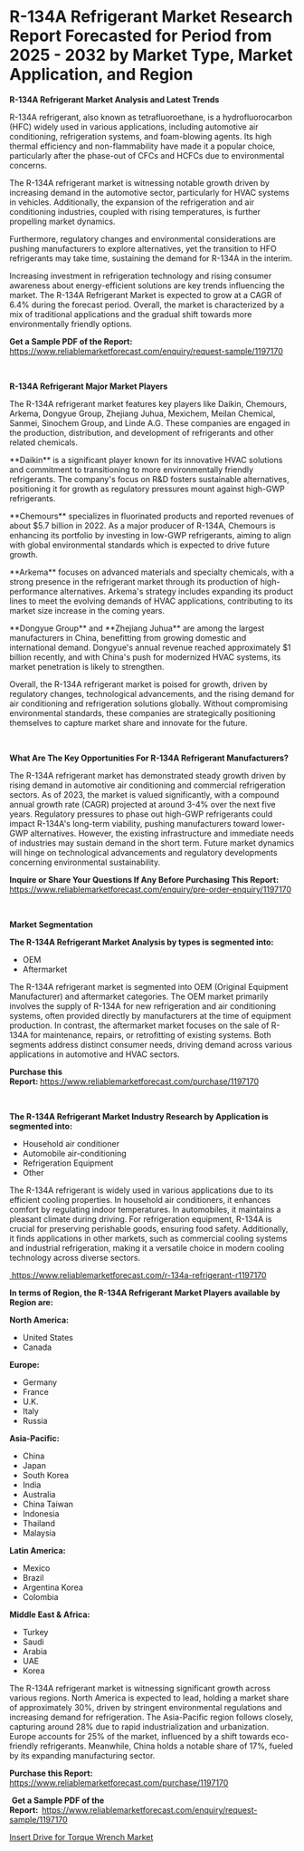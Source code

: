 <p><h1>R-134A Refrigerant Market Research Report Forecasted for Period from 2025 -  2032 by Market Type, Market Application, and Region</h1></p><p><strong>R-134A Refrigerant Market Analysis and Latest Trends</strong></p>
<p><p>R-134A refrigerant, also known as tetrafluoroethane, is a hydrofluorocarbon (HFC) widely used in various applications, including automotive air conditioning, refrigeration systems, and foam-blowing agents. Its high thermal efficiency and non-flammability have made it a popular choice, particularly after the phase-out of CFCs and HCFCs due to environmental concerns. </p><p>The R-134A refrigerant market is witnessing notable growth driven by increasing demand in the automotive sector, particularly for HVAC systems in vehicles. Additionally, the expansion of the refrigeration and air conditioning industries, coupled with rising temperatures, is further propelling market dynamics. </p><p>Furthermore, regulatory changes and environmental considerations are pushing manufacturers to explore alternatives, yet the transition to HFO refrigerants may take time, sustaining the demand for R-134A in the interim. </p><p>Increasing investment in refrigeration technology and rising consumer awareness about energy-efficient solutions are key trends influencing the market. The R-134A Refrigerant Market is expected to grow at a CAGR of 6.4% during the forecast period. Overall, the market is characterized by a mix of traditional applications and the gradual shift towards more environmentally friendly options.</p></p>
<p><strong>Get a Sample PDF of the Report:&nbsp;</strong> <a href="https://www.reliablemarketforecast.com/enquiry/request-sample/1197170?utm_campaign=2820&utm_medium=2&utm_source=Github&utm_content=ia&utm_term=28022025&utm_id=r-134a-refrigerant">https://www.reliablemarketforecast.com/enquiry/request-sample/1197170</a></p>
<p>&nbsp;</p>
<p><strong>R-134A Refrigerant Major Market Players</strong></p>
<p><p>The R-134A refrigerant market features key players like Daikin, Chemours, Arkema, Dongyue Group, Zhejiang Juhua, Mexichem, Meilan Chemical, Sanmei, Sinochem Group, and Linde A.G. These companies are engaged in the production, distribution, and development of refrigerants and other related chemicals. </p><p>**Daikin** is a significant player known for its innovative HVAC solutions and commitment to transitioning to more environmentally friendly refrigerants. The company's focus on R&D fosters sustainable alternatives, positioning it for growth as regulatory pressures mount against high-GWP refrigerants.</p><p>**Chemours** specializes in fluorinated products and reported revenues of about $5.7 billion in 2022. As a major producer of R-134A, Chemours is enhancing its portfolio by investing in low-GWP refrigerants, aiming to align with global environmental standards which is expected to drive future growth.</p><p>**Arkema** focuses on advanced materials and specialty chemicals, with a strong presence in the refrigerant market through its production of high-performance alternatives. Arkema's strategy includes expanding its product lines to meet the evolving demands of HVAC applications, contributing to its market size increase in the coming years.</p><p>**Dongyue Group** and **Zhejiang Juhua** are among the largest manufacturers in China, benefitting from growing domestic and international demand. Dongyue's annual revenue reached approximately $1 billion recently, and with China's push for modernized HVAC systems, its market penetration is likely to strengthen.</p><p>Overall, the R-134A refrigerant market is poised for growth, driven by regulatory changes, technological advancements, and the rising demand for air conditioning and refrigeration solutions globally. Without compromising environmental standards, these companies are strategically positioning themselves to capture market share and innovate for the future.</p></p>
<p>&nbsp;</p>
<p><strong>What Are The Key Opportunities For R-134A Refrigerant Manufacturers?</strong></p>
<p><p>The R-134A refrigerant market has demonstrated steady growth driven by rising demand in automotive air conditioning and commercial refrigeration sectors. As of 2023, the market is valued significantly, with a compound annual growth rate (CAGR) projected at around 3-4% over the next five years. Regulatory pressures to phase out high-GWP refrigerants could impact R-134A's long-term viability, pushing manufacturers toward lower-GWP alternatives. However, the existing infrastructure and immediate needs of industries may sustain demand in the short term. Future market dynamics will hinge on technological advancements and regulatory developments concerning environmental sustainability.</p></p>
<p><strong>Inquire or Share Your Questions If Any Before Purchasing This Report:</strong> <a href="https://www.reliablemarketforecast.com/enquiry/pre-order-enquiry/1197170?utm_campaign=2820&utm_medium=2&utm_source=Github&utm_content=ia&utm_term=28022025&utm_id=r-134a-refrigerant">https://www.reliablemarketforecast.com/enquiry/pre-order-enquiry/1197170</a></p>
<p>&nbsp;</p>
<p><strong>Market Segmentation</strong></p>
<p><strong>The R-134A Refrigerant Market Analysis by types is segmented into:</strong></p>
<p><ul><li>OEM</li><li>Aftermarket</li></ul></p>
<p><p>The R-134A refrigerant market is segmented into OEM (Original Equipment Manufacturer) and aftermarket categories. The OEM market primarily involves the supply of R-134A for new refrigeration and air conditioning systems, often provided directly by manufacturers at the time of equipment production. In contrast, the aftermarket market focuses on the sale of R-134A for maintenance, repairs, or retrofitting of existing systems. Both segments address distinct consumer needs, driving demand across various applications in automotive and HVAC sectors.</p></p>
<p><strong>Purchase this Report:&nbsp;</strong><a href="https://www.reliablemarketforecast.com/purchase/1197170?utm_campaign=2820&utm_medium=2&utm_source=Github&utm_content=ia&utm_term=28022025&utm_id=r-134a-refrigerant">https://www.reliablemarketforecast.com/purchase/1197170</a></p>
<p>&nbsp;</p>
<p><strong>The R-134A Refrigerant Market Industry Research by Application is segmented into:</strong></p>
<p><ul><li>Household air conditioner</li><li>Automobile air-conditioning</li><li>Refrigeration Equipment</li><li>Other</li></ul></p>
<p><p>The R-134A refrigerant is widely used in various applications due to its efficient cooling properties. In household air conditioners, it enhances comfort by regulating indoor temperatures. In automobiles, it maintains a pleasant climate during driving. For refrigeration equipment, R-134A is crucial for preserving perishable goods, ensuring food safety. Additionally, it finds applications in other markets, such as commercial cooling systems and industrial refrigeration, making it a versatile choice in modern cooling technology across diverse sectors.</p></p>
<p><a href="https://www.reliablemarketforecast.com/r-134a-refrigerant-r1197170?utm_campaign=2820&utm_medium=2&utm_source=Github&utm_content=ia&utm_term=28022025&utm_id=r-134a-refrigerant">&nbsp;https://www.reliablemarketforecast.com/r-134a-refrigerant-r1197170</a></p>
<p><strong>In terms of Region, the R-134A Refrigerant Market Players available by Region are:</strong></p>
<p>
    <p> <strong> North America: </strong>
        <ul>
            <li>United States</li>
            <li>Canada</li>
        </ul>
        </p> 
    <p> <strong> Europe: </strong>
        <ul>
            <li>Germany</li>
            <li>France</li>
            <li>U.K.</li>
            <li>Italy</li>
            <li>Russia</li>
        </ul>
        </p> 
    <p> <strong> Asia-Pacific: </strong>
        <ul>
            <li>China</li>
            <li>Japan</li>
            <li>South Korea</li>
            <li>India</li>
            <li>Australia</li>
            <li>China Taiwan</li>
            <li>Indonesia</li>
            <li>Thailand</li>
            <li>Malaysia</li>
        </ul>
        </p> 
    <p> <strong> Latin America: </strong>
        <ul>
            <li>Mexico</li>
            <li>Brazil</li>
            <li>Argentina Korea</li>
            <li>Colombia</li>
        </ul>
        </p> 
    <p> <strong> Middle East & Africa: </strong>
        <ul>
            <li>Turkey</li>
            <li>Saudi</li>
            <li>Arabia</li>
            <li>UAE</li>
            <li>Korea</li>
        </ul>
    </p>
    </p>
<p><p>The R-134A refrigerant market is witnessing significant growth across various regions. North America is expected to lead, holding a market share of approximately 30%, driven by stringent environmental regulations and increasing demand for refrigeration. The Asia-Pacific region follows closely, capturing around 28% due to rapid industrialization and urbanization. Europe accounts for 25% of the market, influenced by a shift towards eco-friendly refrigerants. Meanwhile, China holds a notable share of 17%, fueled by its expanding manufacturing sector.</p></p>
<p><strong>Purchase this Report: </strong><a href="https://www.reliablemarketforecast.com/purchase/1197170?utm_campaign=2820&utm_medium=2&utm_source=Github&utm_content=ia&utm_term=28022025&utm_id=r-134a-refrigerant">https://www.reliablemarketforecast.com/purchase/1197170</a></p>
<p>&nbsp;<strong>Get a Sample PDF of the Report:&nbsp;&nbsp;</strong><a href="https://www.reliablemarketforecast.com/enquiry/request-sample/1197170?utm_campaign=2820&utm_medium=2&utm_source=Github&utm_content=ia&utm_term=28022025&utm_id=r-134a-refrigerant">https://www.reliablemarketforecast.com/enquiry/request-sample/1197170</a></p>
<p><strong></strong></p>
<p><p><a href="https://github.com/saoneubeh8/Market-Research-Report-List-1/blob/main/insert-drive-for-torque-wrench-market.md?utm_campaign=2820&utm_medium=2&utm_source=Github&utm_content=ia&utm_term=28022025&utm_id=r-134a-refrigerant">Insert Drive for Torque Wrench Market</a></p></p>